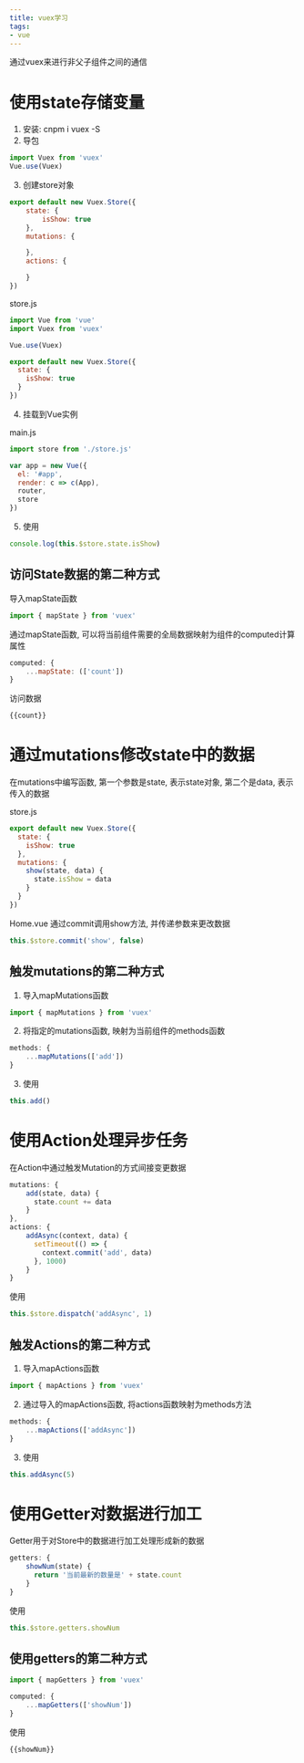 ```yaml
---
title: vuex学习
tags:
- vue
---
```


通过vuex来进行非父子组件之间的通信

<!--more-->

# 使用state存储变量

1. 安装: cnpm i vuex -S
2. 导包

```js
import Vuex from 'vuex'
Vue.use(Vuex)
```

3. 创建store对象

```js
export default new Vuex.Store({
    state: {
        isShow: true
    },
    mutations: {

    },
    actions: {

    }
})
```

store.js
```js
import Vue from 'vue'
import Vuex from 'vuex'

Vue.use(Vuex)

export default new Vuex.Store({
  state: {
    isShow: true
  }
})
```

4. 挂载到Vue实例

main.js
```js
import store from './store.js'

var app = new Vue({
  el: '#app',
  render: c => c(App),
  router,
  store
})
```

5. 使用

```js
console.log(this.$store.state.isShow)
```

## 访问State数据的第二种方式

导入mapState函数
```js
import { mapState } from 'vuex'
```

通过mapState函数, 可以将当前组件需要的全局数据映射为组件的computed计算属性

```js
computed: {
    ...mapState: (['count'])
}
```

访问数据

```js
{{count}}
```

# 通过mutations修改state中的数据

在mutations中编写函数, 第一个参数是state, 表示state对象, 第二个是data, 表示传入的数据

store.js
```js
export default new Vuex.Store({
  state: {
    isShow: true
  },
  mutations: {
    show(state, data) {
      state.isShow = data
    }
  }
})
```

Home.vue
通过commit调用show方法, 并传递参数来更改数据
```js
this.$store.commit('show', false)
```

## 触发mutations的第二种方式

1. 导入mapMutations函数

```js
import { mapMutations } from 'vuex'
```

2. 将指定的mutations函数, 映射为当前组件的methods函数

```js
methods: {
    ...mapMutations(['add'])
}
```

3. 使用
```js
this.add()
```

# 使用Action处理异步任务

在Action中通过触发Mutation的方式间接变更数据

```js
mutations: {
    add(state, data) {
      state.count += data
    }
},
actions: {
    addAsync(context, data) {
      setTimeout(() => {
        context.commit('add', data)
      }, 1000)
    }
}
```

使用
```js
this.$store.dispatch('addAsync', 1)
```

## 触发Actions的第二种方式

1. 导入mapActions函数

```js
import { mapActions } from 'vuex'
```

2. 通过导入的mapActions函数, 将actions函数映射为methods方法

```js
methods: {
    ...mapActions(['addAsync'])
}
```

3. 使用

```js
this.addAsync(5)
```

# 使用Getter对数据进行加工

Getter用于对Store中的数据进行加工处理形成新的数据

```js
getters: {
    showNum(state) {
      return '当前最新的数量是' + state.count
    }
}
```

使用
```js
this.$store.getters.showNum
```

## 使用getters的第二种方式

```js
import { mapGetters } from 'vuex'
```

```js
computed: {
    ...mapGetters(['showNum'])
}
```

使用
```js
{{showNum}}
```

